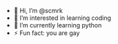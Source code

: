 - 👋 Hi, I’m @scmrk
- 👀 I’m interested in learning coding 
- 🌱 I’m currently learning python
- ⚡ Fun fact: you are gay

<!---
skamerok/skamerok is a ✨ special ✨ repository because its `README.md` (this file) appears on your GitHub profile.
You can click the Preview link to take a look at your changes.
--->
